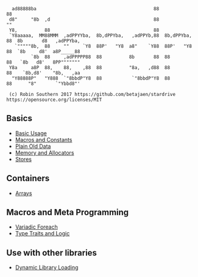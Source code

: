  ```
   ad88888ba                                           88              88
  d8"     "8b  ,d                                      88              ""
  Y8,          88                                      88
  `Y8aaaaa,  MM88MMM  ,adPPYYba,  8b,dPPYba,   ,adPPYb,88  8b,dPPYba,  88  8b       d8   ,adPPYba,
    `"""""8b,  88     ""     `Y8  88P'   "Y8  a8"    `Y88  88P'   "Y8  88  `8b     d8'  a8P_____88
          `8b  88     ,adPPPPP88  88          8b       88  88          88   `8b   d8'   8PP"""""""
  Y8a     a8P  88,    88,    ,88  88          "8a,   ,d88  88          88    `8b,d8'    "8b,   ,aa
   "Y88888P"   "Y888  `"8bbdP"Y8  88           `"8bbdP"Y8  88          88      "8"       `"Ybbd8"'

  (c) Robin Southern 2017 https://github.com/betajaen/stardrive https://opensource.org/licenses/MIT
```

Basics
------

* [Basic Usage](Documentation/basic-usage.md)
* [Macros and Constants](Documentation/macros-and-constants.md)
* [Plain Old Data](Documentation/plain-old-data.md)
* [Memory and Allocators](Documentation/memory-and-allocators.md)
* [Stores](Documentation/stores.md)

Containers
----------
* [Arrays](Documentation/array.md)

Macros and Meta Programming
---------------------------

* [Variadic Foreach](Documentation/variadic-foreach.md)
* [Type Traits and Logic](Documentation/traits-and-logic.md)

Use with other libraries
------------------------

* [Dynamic Library Loading](Documentation/module.md)
